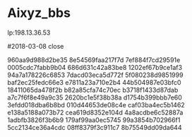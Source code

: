 # Aixyz_bbs

Ip:198.13.36.53

#2018-03-08 close


960aa9d988d2be35
8e54569faa217f7d
7ef884f7cd29591e
0005cdc7fabb9b04
686d631c42a83be8
1202ef67b9ce1af3
94a7a178226c6853
7dacd03eca5d772f
5f080238d9851999
baf2ec25fedc66e3
e7811a23a710e2b4
44b504987e03bfc0
18411065da478f2b
b82a85cfa74c70ec
b3718f1433d87dab
a7c7f6f8e49a9c35
2620bc1e5f38b38a
d1754b399bbb7e60
3efdd018dba6b8bd
010d44653de08c4e
caf03ba4ec5b1462
e138a5188a073b72
cea619d8352e104d
4a8acdbe6c52887a
1adbfb3826f3b6b9
179af99aa0ec5745
99a3854b702966f1
5cc2134ce36a4cdc
08ff8379f3c911c7
8b75549dd09da644
